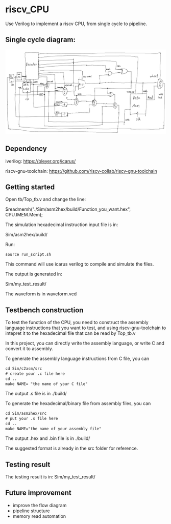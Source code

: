 # riscv_CPU
Use Verilog to implement a riscv CPU, from single cycle to pipeline.
## Single cycle diagram:
![riscv_CPU](docs/singlecycle.png)
## Dependency
iverilog: https://bleyer.org/icarus/

riscv-gnu-toolchain: https://github.com/riscv-collab/riscv-gnu-toolchain
## Getting started
Open tb/Top_tb.v and change the line:

$readmemh("./Sim/asm2hex/build/Function_you_want.hex", CPU.IMEM.Mem);

The simulation hexadecimal instruction input file is in: 

Sim/asm2hex/build/

Run:
```
source run_script.sh
```
This command will use icarus verilog to compile and simulate the files.

The output is generated in:

Sim/my_test_result/

The waveform is in waveform.vcd
## Testbench construction

To test the function of the CPU, you need to construct the assembly language instructions that you want to test, and using riscv-gnu-toolchain to intepret it to the hexadecimal file that can be read by Top_tb.v

In this project, you can directly write the assembly language, or write C and convert it to assembly.

To generate the assembly language instructions from C file, you can
```
cd Sim/c2asm/src
# create your .c file here
cd ..
make NAME= "the name of your C file"
```
The output .s file is in ./build/

To generate the hexadecimal/binary file from assembly files, you can
```
cd Sim/asm2hex/src
# put your .s file here
cd ..
make NAME="the name of your assembly file"
```
The output .hex and .bin file is in ./build/

The suggested format is already in the src folder for reference.

## Testing result

The testing result is in: Sim/my_test_result/

## Future improvement

* improve the flow diagram
* pipeline structure
* memory read automation




